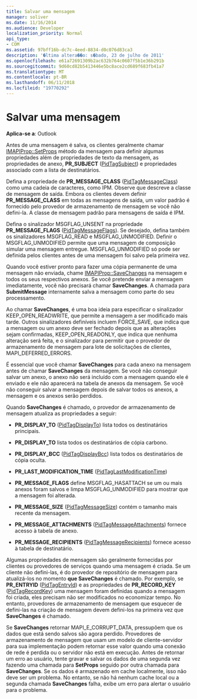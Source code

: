 ```yaml
---
title: Salvar uma mensagem
manager: soliver
ms.date: 11/16/2014
ms.audience: Developer
localization_priority: Normal
api_type:
- COM
ms.assetid: 97bff16b-dc7c-4eed-8834-d0c076d83ca3
description: '�ltima altera��o: s�bado, 23 de julho de 2011'
ms.openlocfilehash: e61a72691309b2ac632b764c0607f5b1e36b291b
ms.sourcegitcommit: 9d60cd82b5413446e5bc8ace2cd689f683fb41a7
ms.translationtype: MT
ms.contentlocale: pt-BR
ms.lasthandoff: 06/11/2018
ms.locfileid: "19770292"
---
```

# <a name="saving-a-message"></a>Salvar uma mensagem

  
  
**Aplica-se a**: Outlook 
  
Antes de uma mensagem é salva, os clientes geralmente chamar [IMAPIProp::SetProps](imapiprop-setprops.md) método da mensagem para definir algumas propriedades além de propriedades de texto da mensagem, as propriedades de anexo, **PR_SUBJECT** ([PidTagSubject](pidtagsubject-canonical-property.md)) e propriedades associado com a lista de destinatários.
  
Defina a propriedade de **PR_MESSAGE_CLASS** ([PidTagMessageClass](pidtagmessageclass-canonical-property.md)) como uma cadeia de caracteres, como IPM. Observe que descreve a classe de mensagem de saída. Embora os clientes devem definir **PR_MESSAGE_CLASS** em todas as mensagens de saída, um valor padrão é fornecido pelo provedor de armazenamento de mensagem se você não defini-la. A classe de mensagem padrão para mensagens de saída é IPM. 
  
Defina o sinalizador MSGFLAG_UNSENT na propriedade **PR_MESSAGE_FLAGS** ([PidTagMessageFlags](pidtagmessageflags-canonical-property.md)). Se desejado, defina também os sinalizadores MSGFLAG_READ e MSGFLAG_UNMODIFIED. Definir o MSGFLAG_UNMODIFIED permite que uma mensagem de composição simular uma mensagem entregue. MSGFLAG_UNMODIFIED só pode ser definida pelos clientes antes de uma mensagem foi salvo pela primeira vez. 
  
Quando você estiver pronto para fazer uma cópia permanente de uma mensagem não enviada, chame [IMAPIProp::SaveChanges](imapiprop-savechanges.md) na mensagem e todos os seus respectivos anexos. Se você pretende enviar a mensagem imediatamente, você não precisará chamar **SaveChanges**. A chamada para **SubmitMessage** internamente salva a mensagem como parte do seu processamento. 
  
Ao chamar **SaveChanges**, é uma boa ideia para especificar o sinalizador KEEP_OPEN_READWRITE, que permite a mensagem a ser modificado mais tarde. Outros sinalizadores definíveis incluem FORCE_SAVE, que indica que a mensagem ou um anexo deve ser fechado depois que as alterações sejam confirmadas, KEEP_OPEN_READONLY, que indica que nenhuma alteração será feita, e o sinalizador para permitir que o provedor de armazenamento de mensagem para lote de solicitações de clientes, MAPI_DEFERRED_ERRORS.
  
É essencial que você chamar **SaveChanges** para cada anexo na mensagem antes de chamar **SaveChanges** da mensagem. Se você não conseguir salvar um anexo, o anexo não será incluído com a mensagem quando ele é enviado e ele não aparecerá na tabela de anexos da mensagem. Se você não conseguir salvar a mensagem depois de salvar todos os anexos, a mensagem e os anexos serão perdidos. 
  
Quando **SaveChanges** é chamado, o provedor de armazenamento de mensagem atualiza as propriedades a seguir: 
  
- **PR_DISPLAY_TO** ([PidTagDisplayTo](pidtagdisplayto-canonical-property.md)) lista todos os destinatários principais.
    
- **PR_DISPLAY_TO** lista todos os destinatários de cópia carbono. 
    
- **PR_DISPLAY_BCC** ([PidTagDisplayBcc](pidtagdisplaybcc-canonical-property.md)) lista todos os destinatários de cópia oculta.
    
- **PR_LAST_MODIFICATION_TIME** ([PidTagLastModificationTime](pidtaglastmodificationtime-canonical-property.md))
    
- **PR_MESSAGE_FLAGS** define MSGFLAG_HASATTACH se um ou mais anexos foram salvos e limpa MSGFLAG_UNMODIFIED para mostrar que a mensagem foi alterada. 
    
- **PR_MESSAGE_SIZE** ([PidTagMessageSize](pidtagmessagesize-canonical-property.md)) contém o tamanho mais recente da mensagem.
    
- **PR_MESSAGE_ATTACHMENTS** ([PidTagMessageAttachments](pidtagmessageattachments-canonical-property.md)) fornece acesso à tabela de anexo.
    
- **PR_MESSAGE_RECIPIENTS** ([PidTagMessageRecipients](pidtagmessagerecipients-canonical-property.md)) fornece acesso à tabela de destinatário.
    
Algumas propriedades de mensagem são geralmente fornecidas por clientes ou provedores de serviços quando uma mensagem é criada. Se um cliente não defini-las, é do provedor de repositório de mensagem para atualizá-los no momento **que SaveChanges** é chamado. Por exemplo, se **PR_ENTRYID** ([PidTagEntryId](pidtagentryid-canonical-property.md)) e as propriedades de **PR_RECORD_KEY** ([PidTagRecordKey](pidtagrecordkey-canonical-property.md)) uma mensagem foram definidas quando a mensagem foi criada, eles precisam não ser modificados no economizar tempo. No entanto, provedores de armazenamento de mensagem que esquecer de defini-las na criação de mensagem devem defini-los na primeira vez que **SaveChanges** é chamado. 
  
Se **SaveChanges** retornar MAPI_E_CORRUPT_DATA, pressupõem que os dados que está sendo salvos são agora perdido. Provedores de armazenamento de mensagem que usam um modelo de cliente-servidor para sua implementação podem retornar esse valor quando uma conexão de rede é perdida ou o servidor não está em execução. Antes de retornar um erro ao usuário, tente gravar e salvar os dados de uma segunda vez fazendo uma chamada para **SetProps** seguido por outra chamada para **SaveChanges**. Se os dados é armazenado em cache localmente, isso não deve ser um problema. No entanto, se não há nenhum cache local ou a segunda chamada **SaveChanges** falha, exibe um erro para alertar o usuário para o problema. 
  

